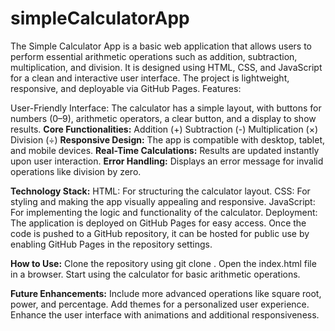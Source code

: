 # simpleCalculatorApp
The Simple Calculator App is a basic web application that allows users to perform essential arithmetic operations such as addition, subtraction, multiplication, and division. It is designed using HTML, CSS, and JavaScript for a clean and interactive user interface. The project is lightweight, responsive, and deployable via GitHub Pages.
Features:

User-Friendly Interface: The calculator has a simple layout, with buttons for numbers (0–9), arithmetic operators, a clear button, and a display to show results.
**Core Functionalities:**
Addition (+)
Subtraction (-)
Multiplication (×)
Division (÷)
**Responsive Design:** The app is compatible with desktop, tablet, and mobile devices.
**Real-Time Calculations:** Results are updated instantly upon user interaction.
**Error Handling:** Displays an error message for invalid operations like division by zero.

**Technology Stack:**
HTML: For structuring the calculator layout.
CSS: For styling and making the app visually appealing and responsive.
JavaScript: For implementing the logic and functionality of the calculator.
Deployment:
The application is deployed on GitHub Pages for easy access. Once the code is pushed to a GitHub repository, it can be hosted for public use by enabling GitHub Pages in the repository settings.

**How to Use:**
Clone the repository using git clone <repository-url>.
Open the index.html file in a browser.
Start using the calculator for basic arithmetic operations.

**Future Enhancements:**
Include more advanced operations like square root, power, and percentage.
Add themes for a personalized user experience.
Enhance the user interface with animations and additional responsiveness.
